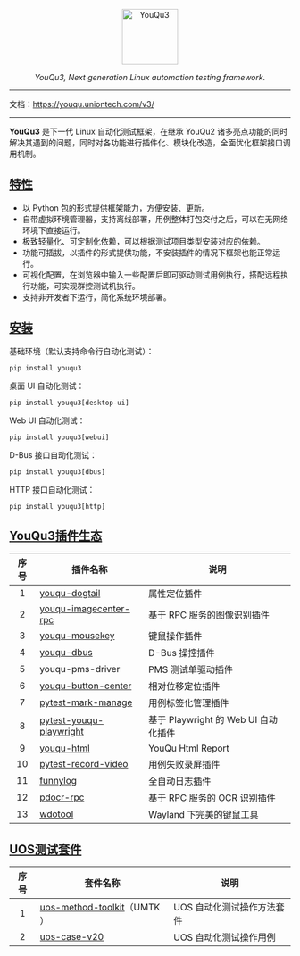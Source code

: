 <p align="center">
  <a href="https://github.com/funny-dream/youqu3">
    <img src="./docs/assets/logo.png" width="100" alt="YouQu3">
  </a>
</p>
<p align="center">
    <em>YouQu3, Next generation Linux automation testing framework.</em>
</p>


--------------

文档：https://youqu.uniontech.com/v3/

--------------

**YouQu3** 是下一代 Linux 自动化测试框架，在继承 YouQu2 诸多亮点功能的同时解决其遇到的问题，同时对各功能进行插件化、模块化改造，全面优化框架接口调用机制。

## [特性]()

- 以 Python 包的形式提供框架能力，方便安装、更新。
- 自带虚拟环境管理器，支持离线部署，用例整体打包交付之后，可以在无网络环境下直接运行。
- 极致轻量化、可定制化依赖，可以根据测试项目类型安装对应的依赖。
- 功能可插拔，以插件的形式提供功能，不安装插件的情况下框架也能正常运行。
- 可视化配置，在浏览器中输入一些配置后即可驱动测试用例执行，搭配远程执行功能，可实现群控测试机执行。
- 支持非开发者下运行，简化系统环境部署。

## [安装]()

基础环境（默认支持命令行自动化测试）：

```shell
pip install youqu3
```

桌面 UI 自动化测试：

```shell
pip install youqu3[desktop-ui]
```

Web UI 自动化测试：

```shell
pip install youqu3[webui]
```

D-Bus 接口自动化测试：

```shell
pip install youqu3[dbus]
```

HTTP 接口自动化测试：

```shell
pip install youqu3[http]
```

## [YouQu3插件生态]()

| 序号                                  | 插件名称                                              | 说明                                 |
| :----------------------------------------------------------: | ------------------------------------ | ------------------------------------ |
| 1 | [youqu-dogtail](https://github.com/funny-dream/youqu-dogtail) | 属性定位插件                         |
| 2 | [youqu-imagecenter-rpc](https://github.com/funny-dream/youqu-imagecenter-rpc) | 基于 RPC 服务的图像识别插件      |
| 3 | [youqu-mousekey](https://github.com/funny-dream/youqu-mousekey) | 键鼠操作插件                         |
| 4 | [youqu-dbus](https://github.com/funny-dream/youqu-dbus) | D-Bus 操控插件 |
| 5 | youqu-pms-driver | PMS 测试单驱动插件 |
| 6 | [youqu-button-center](https://github.com/funny-dream/youqu-button-center) | 相对位移定位插件 |
| 7 | [pytest-mark-manage](https://github.com/funny-dream/pytest-mark-manage) | 用例标签化管理插件 |
| 8 | [pytest-youqu-playwright](https://github.com/funny-dream/pytest-youqu-playwright) | 基于 Playwright 的 Web UI 自动化插件 |
| 9 | [youqu-html](https://github.com/funny-dream/youqu-html) | YouQu Html Report |
| 10 | [pytest-record-video](https://github.com/funny-dream/pytest-record-video) | 用例失败录屏插件 |
| 11 | [funnylog](https://linuxdeepin.github.io/funnylog/)          | 全自动日志插件                       |
| 12 | [pdocr-rpc](https://linuxdeepin.github.io/pdocr-rpc/)        | 基于 RPC 服务的 OCR 识别插件         |
| 13 | [wdotool](https://github.com/funny-dream/wdotool) | Wayland 下完美的键鼠工具 |

## [UOS测试套件]()

| 序号 | 套件名称                                                     | 说明                       |
| :--: | ------------------------------------------------------------ | -------------------------- |
|  1   | [uos-method-toolkit](https://github.com/funny-dream/uos-method-toolkit)（UMTK ） | UOS 自动化测试操作方法套件 |
|  2   | [uos-case-v20](https://github.com/funny-dream/uos-case-v20)  | UOS 自动化测试操作用例     |

